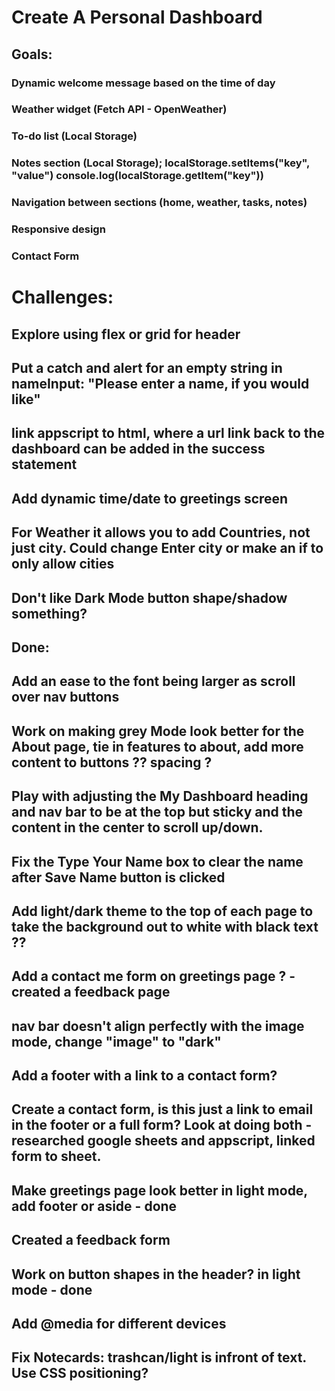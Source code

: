 # Create A Personal Dashboard

## Goals: 

### Dynamic welcome message based on the time of day
### Weather widget (Fetch API - OpenWeather)
### To-do list (Local Storage)
### Notes section (Local Storage); localStorage.setItems("key", "value")  console.log(localStorage.getItem("key"))
### Navigation between sections (home, weather, tasks, notes)
### Responsive design
### Contact Form



# Challenges:

## Explore using flex or grid for header

## Put a catch and alert for an empty string in nameInput: "Please enter a name, if you would like"

## link appscript to html, where a url link back to the dashboard can be added in the success statement

## Add dynamic time/date to greetings screen

## For Weather it allows you to add Countries, not just city. Could change Enter city or make an if to only allow cities 

## Don't like Dark Mode button shape/shadow something? 





## Done:

## Add an ease to the font being larger as scroll over nav buttons

## Work on making grey Mode look better for the About page, tie in features to about, add more content to buttons ?? spacing ?

## Play with adjusting the My Dashboard heading and nav bar to be at the top but sticky and the content in the center to scroll up/down. 

## Fix the Type Your Name box to clear the name after Save Name button is clicked

## Add light/dark theme to the top of each page to take the background out to white with black text ??

## Add a contact me form on greetings page ? - created a feedback page

## nav bar doesn't align perfectly with the image mode, change "image" to "dark" 

## Add a footer with a link to a contact form? 

## Create a contact form, is this just a link to email in the footer or a full form? Look at doing both - researched google sheets and appscript, linked form to sheet.

## Make greetings page look better in light mode, add footer or aside - done 

## Created a feedback form

## Work on button shapes in the header? in light mode - done

## Add @media for different devices

## Fix Notecards: trashcan/light is infront of text. Use CSS positioning? 






